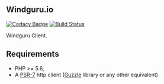 ## Windguru.io
[![Codacy Badge](https://api.codacy.com/project/badge/Grade/beea267f0e23438db3c88950f12a68fc)](https://www.codacy.com/app/vdacosta/windguru-io?utm_source=github.com&utm_medium=referral&utm_content=voidtek/windguru.io&utm_campaign=badger)
[![Build Status](https://travis-ci.org/voidtek/windguru.io.svg?branch=master)](https://travis-ci.org/voidtek/windguru.io)

Windguru Client.

## Requirements

* PHP >= 5.6,
* A [PSR-7](http://www.php-fig.org/psr/psr-7/) http client ([Guzzle](https://github.com/guzzle/guzzle) library or any other equivalent)
